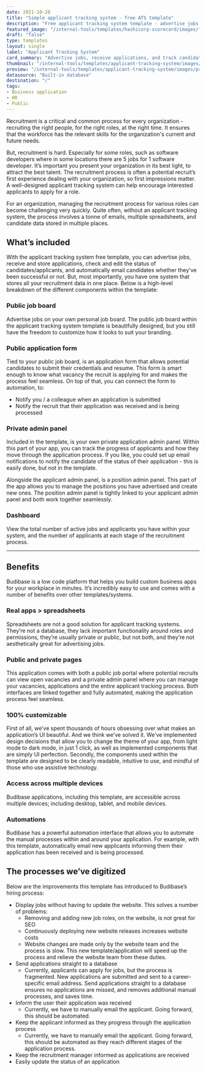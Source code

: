 ```yaml
---
date: 2021-10-20
title: "Simple applicant tracking system - free ATS template"
description: "Free applicant tracking system template - advertise jobs, receive applications, and track candidates. Browse through our selection of free application templates and build an internal application in minutes."
featured_image: "/internal-tools/templates/hashicorp-scorecard/images/featured_image.png"
draft: "false"
type: templates
layout: single
label: "Applicant Tracking System"
card_summary: "Advertise jobs, receive applications, and track candidates."
thumbnail: "/internal-tools/templates/applicant-tracking-system/images/thumbnail.webp"
preview: "/internal-tools/templates/applicant-tracking-system/images/preview.gif"
datasource: "Built-in database"
destination: "/"
tags:
- Business application
- HR
- Public
---
```




Recruitment is a critical and common process for every organization - recruiting the right people, for the right roles, at the right time. It ensures that the workforce has the relevant skills for the organization's current and future needs.

But, recruitment is hard. Especially for some roles, such as software developers where in some locations there are 5 jobs for 1 software developer. It’s important you present your organization in its best light, to attract the best talent. The recruitment process is often a potential recruit’s first experience dealing with your organization, so first impressions matter. A well-designed applicant tracking system can help encourage interested applicants to apply for a role.

For an organization, managing the recruitment process for various roles can become challenging very quickly. Quite often, without an applicant tracking system, the process involves a tonne of emails, multiple spreadsheets, and candidate data stored in multiple places.

## What’s included

With the applicant tracking system free template, you can advertise jobs, receive and store applications, check and edit the status of candidates/applicants, and automatically email candidates whether they've been successful or not. But, most importantly, you have one system that stores all your recruitment data in one place. Below is a high-level breakdown of the different components within the template:

### Public job board

Advertise jobs on your own personal job board. The public job board within the applicant tracking system template is beautifully designed, but you still have the freedom to customize how it looks to suit your branding.

### Public application form

Tied to your public job board, is an application form that allows potential candidates to submit their credentials and resume. This form is smart enough to know what vacancy the recruit is applying for and makes the process feel seamless. On top of that, you can connect the form to automation, to:

- Notify you / a colleague when an application is submitted
- Notify the recruit that their application was received and is being processed

### Private admin panel

Included in the template, is your own private application admin panel. Within this part of your app, you can track the progress of applicants and how they move through the application process. If you like, you could set up email notifications to notify the candidate of the status of their application - this is easily done, but not in the template.

Alongside the applicant admin panel, is a position admin panel. This part of the app allows you to manage the positions you have advertised and create new ones. The position admin panel is tightly linked to your applicant admin panel and both work together seamlessly.

### Dashboard

View the total number of active jobs and applicants you have within your system, and the number of applicants at each stage of the recruitment process.

---

## Benefits 

Budibase is a low code platform that helps you build custom business apps for your workplace in minutes. It’s incredibly easy to use and comes with a number of benefits over other templates/systems. 

### Real apps > spreadsheets

Spreadsheets are not a good solution for applicant tracking systems. They’re not a database, they lack important functionality around roles and permissions, they’re usually private or public, but not both, and they’re not aesthetically great for advertising jobs.

### Public and private pages

This application comes with both a public job portal where potential recruits can view open vacancies and a private admin panel where you can manage your vacancies, applications and the entire applicant tracking process. Both interfaces are linked together and fully automated, making the application process feel seamless.

### 100% customizable

First of all, we’ve spent thousands of hours obsessing over what makes an application’s UI beautiful. And we think we’ve solved it. We’ve implemented design decisions that allow you to change the theme of your app, from light mode to dark mode, in just 1 click, as well as implemented components that are simply UI perfection. Secondly, the components used within the template are designed to be clearly readable, intuitive to use, and mindful of those who use assistive technology.

### Access across multiple devices

Budibase applications, including this template, are accessible across multiple devices; including desktop, tablet, and mobile devices.

### Automations

Budibase has a powerful automation interface that allows you to automate the manual processes within and around your application. For example, with this template, automatically email new applicants informing them their application has been received and is being processed.

## The processes we’ve digitized

Below are the improvements this template has introduced to Budibase’s hiring process:

- Display jobs without having to update the website. This solves a number of problems:
  - Removing and adding new job roles, on the website, is not great for SEO
  - Continuously deploying new website releases increases website costs
  - Website changes are made only by the website team and the process is slow. This new template/application will speed up the process and relieve the website team from these duties.
- Send applications straight to a database
  - Currently, applicants can apply for jobs, but the process is fragmented. New applications are submitted and sent to a career-specific email address. Send applications straight to a database ensures no applications are missed, and removes additional manual processes, and saves time.
- Inform the user their application was received
  - Currently, we have to manually email the applicant. Going forward, this should be automated.
- Keep the applicant informed as they progress through the application process
  - Currently, we have to manually email the applicant. Going forward, this should be automated as they reach different stages of the application process.
- Keep the recruitment manager informed as applications are received
- Easily update the status of an application